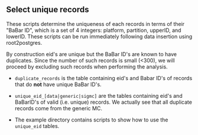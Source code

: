 Select unique records
---

These scripts determine the uniqueness of each records in terms of their "BaBar ID", which is a set
of 4 integers: platform, partition, upperID, and lowerID.  These scripts can be run immediately
following data insertion using root2postgres.

By construction eid's are unique but the BaBar ID's are known to have duplicates.  Since the number
of such records is small (<300), we will proceed by excluding such records when performing the
analysis.  

+ `duplicate_records` is the table containing eid's and Babar ID's of records that do **not** have
unique BaBar ID's.

+ `unique_eid_[data|generic|sigmc]` are the tables containing eid's and BaBarID's of valid (i.e. unique) 
records. We actually see that all duplicate records come from the generic MC.

+ The example directory contains scripts to show how to use the `unique_eid` tables. 

